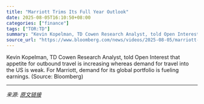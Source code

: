 ```yaml
---
title: "Marriott Trims Its Full Year Outlook"
date: 2025-08-05T16:10:50+08:00
categories: ["finance"]
tags: ["TOR:TD"]
summary: "Kevin Kopelman, TD Cowen Research Analyst, told Open Interest that appetite for outbound travel is increasing whereas demand for travel into the US is weak. For Marriott, demand for its global portfol"
source_url: "https://www.bloomberg.com/news/videos/2025-08-05/marriott-trims-its-full-year-outlook-video"
---
```


Kevin Kopelman, TD Cowen Research Analyst, told Open Interest that appetite for outbound travel is increasing whereas demand for travel into the US is weak. For Marriott, demand for its global portfolio is fueling earnings. (Source: Bloomberg)

---

*来源: [原文链接](https://www.bloomberg.com/news/videos/2025-08-05/marriott-trims-its-full-year-outlook-video)*

